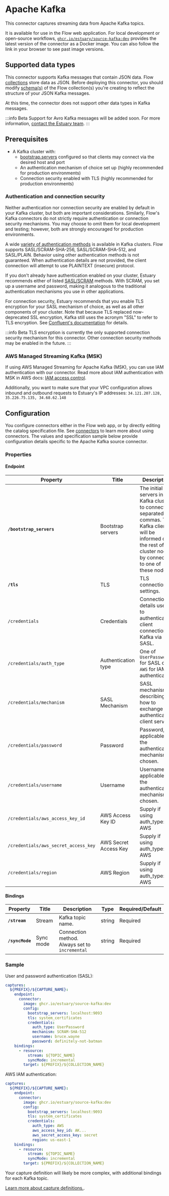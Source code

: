 # Apache Kafka

This connector captures streaming data from Apache Kafka topics.

It is available for use in the Flow web application. For local development or open-source workflows, [`ghcr.io/estuary/source-kafka:dev`](https://github.com/estuary/connectors/pkgs/container/source-kafka) provides the latest version of the connector as a Docker image. You can also follow the link in your browser to see past image versions.

## Supported data types

This connector supports Kafka messages that contain JSON data.
Flow [collections](../../../concepts/collections.md) store data as JSON.
Before deploying this connector, you should modify [schema(s)](../../../concepts/schemas.md)
of the Flow collection(s) you're creating to reflect the structure of your JSON Kafka messages.

At this time, the connector does not support other data types in Kafka messages.

:::info Beta
Support for Avro Kafka messages will be added soon. For more information, [contact the Estuary team](mailto:info@estuary.dev).
:::

## Prerequisites

- A Kafka cluster with:
  - [bootstrap.servers](https://kafka.apache.org/documentation/#producerconfigs_bootstrap.servers) configured so that clients may connect via the desired host and port
  - An authentication mechanism of choice set up (highly recommended for production environments)
  - Connection security enabled with TLS (highly recommended for production environments)

### Authentication and connection security

Neither authentication nor connection security are enabled by default in your Kafka cluster, but both are important considerations.
Similarly, Flow's Kafka connectors do not strictly require authentication or connection security mechanisms.
You may choose to omit them for local development and testing; however, both are strongly encouraged for production environments.

A wide [variety of authentication methods](https://kafka.apache.org/documentation/#security_overview) is available in Kafka clusters.
Flow supports SASL/SCRAM-SHA-256, SASL/SCRAM-SHA-512, and SASL/PLAIN. Behavior using other authentication methods is not guaranteed.
When authentication details are not provided, the client connection will attempt to use PLAINTEXT (insecure) protocol.

If you don't already have authentication enabled on your cluster, Estuary recommends either of listed [SASL/SCRAM](https://kafka.apache.org/documentation/#security_sasl_scram) methods.
With SCRAM, you set up a username and password, making it analogous to the traditional authentication mechanisms
you use in other applications.

For connection security, Estuary recommends that you enable TLS encryption for your SASL mechanism of choice,
as well as all other components of your cluster.
Note that because TLS replaced now-deprecated SSL encryption, Kafka still uses the acronym "SSL" to refer to TLS encryption.
See [Confluent's documentation](https://docs.confluent.io/platform/current/kafka/authentication_ssl.html) for details.

:::info Beta
TLS encryption is currently the only supported connection security mechanism for this connector.
Other connection security methods may be enabled in the future.
:::

### AWS Managed Streaming Kafka (MSK)

If using AWS Managed Streaming for Apache Kafka (MSK), you can use IAM authentication with our connector. Read more about IAM authentication with MSK in AWS docs: [IAM access control](https://docs.aws.amazon.com/msk/latest/developerguide/iam-access-control.html).

Additionally, you want to make sure that your VPC configuration allows inbound and outbound requests to Estuary's IP addresses: `34.121.207.128, 35.226.75.135, 34.68.62.148`

## Configuration

You configure connectors either in the Flow web app, or by directly editing the catalog specification file.
See [connectors](../../../concepts/connectors.md#using-connectors) to learn more about using connectors. The values and specification sample below provide configuration details specific to the Apache Kafka source connector.

### Properties

#### Endpoint

| Property                             | Title                 | Description                                                                                                                                                                          | Type         | Required/Default        |
| ------------------------------------ | --------------------- | ------------------------------------------------------------------------------------------------------------------------------------------------------------------------------------ | ------------ | ----------------------- |
| **`/bootstrap_servers`**             | Bootstrap servers     | The initial servers in the Kafka cluster to connect to, separated by commas. The Kafka client will be informed of the rest of the cluster nodes by connecting to one of these nodes. | string       | Required                |
| **`/tls`**                           | TLS                   | TLS connection settings.                                                                                                                                                             | string       | `"system_certificates"` |
| `/credentials`                       | Credentials           | Connection details used to authenticate a client connection to Kafka via SASL.                                                                                                       | null, object |                         |
| `/credentials/auth_type`             | Authentication type   | One of `UserPassword` for SASL or `AWS` for IAM authentication                                                                                                                       | string       |                         |
| `/credentials/mechanism`             | SASL Mechanism        | SASL mechanism describing how to exchange and authenticate client servers.                                                                                                           | string       |                         |
| `/credentials/password`              | Password              | Password, if applicable for the authentication mechanism chosen.                                                                                                                     | string       |                         |
| `/credentials/username`              | Username              | Username, if applicable for the authentication mechanism chosen.                                                                                                                     | string       |                         |
| `/credentials/aws_access_key_id`     | AWS Access Key ID     | Supply if using auth_type: AWS                                                                                                                                                       | string       |                         |
| `/credentials/aws_secret_access_key` | AWS Secret Access Key | Supply if using auth_type: AWS                                                                                                                                                       | string       |                         |
| `/credentials/region`                | AWS Region            | Supply if using auth_type: AWS                                                                                                                                                       | string       |                         |

#### Bindings

| Property        | Title     | Description                                    | Type   | Required/Default |
| --------------- | --------- | ---------------------------------------------- | ------ | ---------------- |
| **`/stream`**   | Stream    | Kafka topic name.                              | string | Required         |
| **`/syncMode`** | Sync mode | Connection method. Always set to `incremental` | string | Required         |

### Sample

User and password authentication (SASL):

```yaml
captures:
  ${PREFIX}/${CAPTURE_NAME}:
    endpoint:
      connector:
        image: ghcr.io/estuary/source-kafka:dev
        config:
          bootstrap_servers: localhost:9093
          tls: system_certificates
          credentials:
            auth_type: UserPassword
            mechanism: SCRAM-SHA-512
            username: bruce.wayne
            password: definitely-not-batman
    bindings:
      - resource:
          stream: ${TOPIC_NAME}
          syncMode: incremental
        target: ${PREFIX}/${COLLECTION_NAME}
```

AWS IAM authentication:

```yaml
captures:
  ${PREFIX}/${CAPTURE_NAME}:
    endpoint:
      connector:
        image: ghcr.io/estuary/source-kafka:dev
        config:
          bootstrap_servers: localhost:9093
          tls: system_certificates
          credentials:
            auth_type: AWS
            aws_access_key_id: AK...
            aws_secret_access_key: secret
            region: us-east-1
    bindings:
      - resource:
          stream: ${TOPIC_NAME}
          syncMode: incremental
        target: ${PREFIX}/${COLLECTION_NAME}
```

Your capture definition will likely be more complex, with additional bindings for each Kafka topic.

[Learn more about capture definitions.](../../../concepts/captures.md#pull-captures).
